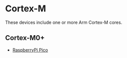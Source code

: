 # Cortex-M

These devices include one or more Arm Cortex-M cores.

## Cortex-M0+

- [RaspberryPi Pico](/boards/raspberrypi-pico.md)